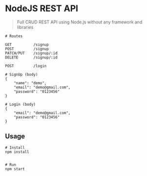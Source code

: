# NodeJS REST API

> Full CRUD REST API using Node.js without any framework and libraries

```
# Routes

GET          /signup
POST         /signup
PATCH/PUT    /signup/:id
DELETE       /signup/:id

POST         /login

```
```
# SignUp (body)
{
    "name": "demo",
    "email": "demo@gmail.com",
    "password": "0123456"
}
```

```
# Login (body)
{
    "email": "demo@gmail.com",
    "password": "0123456"
}
```
## Usage

```
# Install
npm install


# Run
npm start


```

